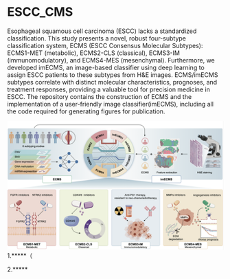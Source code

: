 # ESCC_CMS
Esophageal squamous cell carcinoma (ESCC) lacks a standardized classification.  This study presents a novel, robust four-subtype classification system, ECMS (ESCC Consensus Molecular Subtypes): ECMS1-MET (metabolic), ECMS2-CLS (classical), ECMS3-IM (immunomodulatory), and ECMS4-MES (mesenchymal).  Furthermore, we developed imECMS, an image-based classifier using deep learning to assign ESCC patients to these subtypes from H&E images.  ECMS/imECMS subtypes correlate with distinct molecular characteristics, prognoses, and treatment responses, providing a valuable tool for precision medicine in ESCC.
The repository contains the construction of ECMS and the implementation of a user-friendly image classifier(imECMS), including all the code required for generating figures for publication. 

![image](ECMS_2024.png)
1.*****（

2.*****
